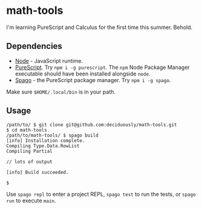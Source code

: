 # math-tools

I'm learning PureScript and Calculus for the first time this summer.  Behold.

## Dependencies

* [Node](https://nodejs.org/en/) - JavaScript runtime.
* [PureScript](https://www.purescript.org/).  Try `npm i -g purescript`.  The `npm` Node Package Manager executable should have been installed alongside `node`.
* [Spago](https://github.com/purescript/spago) - the PureScript package manager.  Try `npm i -g spago`.

Make sure `$HOME/.local/bin` is in your path.

## Usage

```
/path/to/ $ git clone git@github.com:deciduously/math-tools.git
$ cd math-tools
/path/to/math-tools/ $ spago build
[info] Installation complete.
Compiling Type.Data.RowList
Compiling Partial

// lots of output

[info] Build succeeded.

$
```

Use `spago repl` to enter a project REPL, `spago test` to run the tests, or `spago run` to execute `main`.